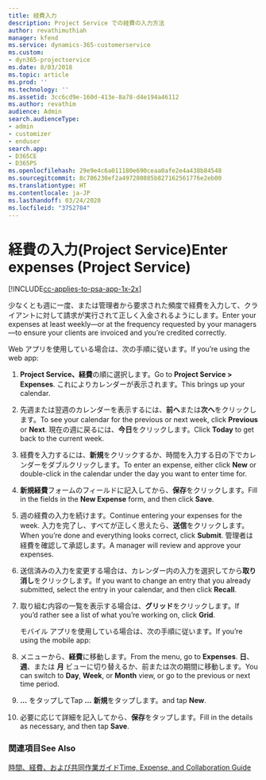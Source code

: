 ```yaml
---
title: 経費入力
description: Project Service での経費の入力方法
author: revathimuthiah
manager: kfend
ms.service: dynamics-365-customerservice
ms.custom:
- dyn365-projectservice
ms.date: 8/03/2018
ms.topic: article
ms.prod: ''
ms.technology: ''
ms.assetid: 3cc6cd9e-160d-413e-8a78-d4e194a46112
ms.author: revathim
audience: Admin
search.audienceType:
- admin
- customizer
- enduser
search.app:
- D365CE
- D365PS
ms.openlocfilehash: 29e9e4c6a011180e690ceaa0afe2e4a438b84548
ms.sourcegitcommit: 8c786230ef2a497280885b827162561776e2eb00
ms.translationtype: HT
ms.contentlocale: ja-JP
ms.lasthandoff: 03/24/2020
ms.locfileid: "3752784"
---
```

# <a name="enter-expenses-project-service"></a><span data-ttu-id="604bd-103">経費の入力(Project Service)</span><span class="sxs-lookup"><span data-stu-id="604bd-103">Enter expenses (Project Service)</span></span>

[!INCLUDE[cc-applies-to-psa-app-1x-2x](../includes/cc-applies-to-psa-app-1x-2x.md)]

<span data-ttu-id="604bd-104">少なくとも週に一度、または管理者から要求された頻度で経費を入力して、クライアントに対して請求が実行されて正しく入金されるようにします。</span><span class="sxs-lookup"><span data-stu-id="604bd-104">Enter your expenses at least weekly—or at the frequency requested by your managers—to ensure your clients are invoiced and you’re credited correctly.</span></span>  
  
 <span data-ttu-id="604bd-105">Web アプリを使用している場合は、次の手順に従います。</span><span class="sxs-lookup"><span data-stu-id="604bd-105">If you’re using the web app:</span></span>  
  
1. <span data-ttu-id="604bd-106">**Project Service、経費**の順に選択します。</span><span class="sxs-lookup"><span data-stu-id="604bd-106">Go to **Project Service > Expenses**.</span></span> <span data-ttu-id="604bd-107">これによりカレンダーが表示されます。</span><span class="sxs-lookup"><span data-stu-id="604bd-107">This brings up your calendar.</span></span>  
  
2. <span data-ttu-id="604bd-108">先週または翌週のカレンダーを表示するには、**前へ**または**次へ**をクリックします。</span><span class="sxs-lookup"><span data-stu-id="604bd-108">To see your calendar for the previous or next week, click **Previous** or **Next**.</span></span> <span data-ttu-id="604bd-109">現在の週に戻るには、**今日**をクリックします。</span><span class="sxs-lookup"><span data-stu-id="604bd-109">Click **Today** to get back to the current week.</span></span>  
  
3. <span data-ttu-id="604bd-110">経費を入力するには、**新規**をクリックするか、時間を入力する日の下でカレンダーをダブルクリックします。</span><span class="sxs-lookup"><span data-stu-id="604bd-110">To enter an expense, either click **New** or double-click in the calendar under the day you want to enter time for.</span></span>  
  
4. <span data-ttu-id="604bd-111">**新規経費**フォームのフィールドに記入してから、**保存**をクリックします。</span><span class="sxs-lookup"><span data-stu-id="604bd-111">Fill in the fields in the **New Expense** form, and then click **Save**.</span></span>  
  
5. <span data-ttu-id="604bd-112">週の経費の入力を続けます。</span><span class="sxs-lookup"><span data-stu-id="604bd-112">Continue entering your expenses for the week.</span></span> <span data-ttu-id="604bd-113">入力を完了し、すべてが正しく思えたら、**送信**をクリックします。</span><span class="sxs-lookup"><span data-stu-id="604bd-113">When you’re done and everything looks correct, click **Submit**.</span></span> <span data-ttu-id="604bd-114">管理者は経費を確認して承認します。</span><span class="sxs-lookup"><span data-stu-id="604bd-114">A manager will review and approve your expenses.</span></span>  
  
6. <span data-ttu-id="604bd-115">送信済みの入力を変更する場合は、カレンダー内の入力を選択してから**取り消し**をクリックします。</span><span class="sxs-lookup"><span data-stu-id="604bd-115">If you want to change an entry that you already submitted, select the entry in your calendar, and then click **Recall**.</span></span>  
  
7. <span data-ttu-id="604bd-116">取り組む内容の一覧を表示する場合は、**グリッド**をクリックします。</span><span class="sxs-lookup"><span data-stu-id="604bd-116">If you’d rather see a list of what you’re working on, click **Grid**.</span></span>  
  
   <span data-ttu-id="604bd-117">モバイル アプリを使用している場合は、次の手順に従います。</span><span class="sxs-lookup"><span data-stu-id="604bd-117">If you’re using the mobile app:</span></span>  
  
8. <span data-ttu-id="604bd-118">メニューから、**経費**に移動します。</span><span class="sxs-lookup"><span data-stu-id="604bd-118">From the menu, go to **Expenses**.</span></span>     <span data-ttu-id="604bd-119">**日**、**週**、または **月** ビューに切り替えるか、前または次の期間に移動します。</span><span class="sxs-lookup"><span data-stu-id="604bd-119">You can switch to **Day**, **Week**, or **Month** view, or go to the previous or next time period.</span></span>  
  
9. <span data-ttu-id="604bd-120">**…** をタップして</span><span class="sxs-lookup"><span data-stu-id="604bd-120">Tap **…**</span></span> <span data-ttu-id="604bd-121">**新規**をタップします。</span><span class="sxs-lookup"><span data-stu-id="604bd-121">and tap **New**.</span></span>  
  
10. <span data-ttu-id="604bd-122">必要に応じて詳細を記入してから、**保存**をタップします。</span><span class="sxs-lookup"><span data-stu-id="604bd-122">Fill in the details as necessary, and then tap **Save**.</span></span>  
  
### <a name="see-also"></a><span data-ttu-id="604bd-123">関連項目</span><span class="sxs-lookup"><span data-stu-id="604bd-123">See Also</span></span>  
 [<span data-ttu-id="604bd-124">時間、経費、および共同作業ガイド</span><span class="sxs-lookup"><span data-stu-id="604bd-124">Time, Expense, and Collaboration Guide</span></span>](../project-service/time-expense-collaboration-guide.md)

